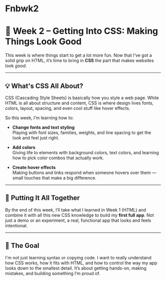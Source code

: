 # Fnbwk2
# 🎨 Week 2 – Getting Into CSS: Making Things Look Good

This week is where things start to get a lot more fun. Now that I’ve got a solid grip on HTML, it’s time to bring in **CSS** the part that makes websites look *good*.

---

## 💡 What's CSS All About?

CSS (Cascading Style Sheets) is basically how you style a web page. While HTML is all about structure and content, CSS is where design lives fonts, colors, layout, spacing, and even cool stuff like hover effects.

So this week, I’m learning how to:

- **Change fonts and text styling**  
  Playing with font sizes, families, weights, and line spacing to get the look and feel just right.

- **Add colors**  
  Giving life to elements with background colors, text colors, and learning how to pick color combos that actually work.

- **Create hover effects**  
  Making buttons and links respond when someone hovers over them — small touches that make a big difference.

---

## 🧩 Putting It All Together

By the end of this week, I’ll take what I learned in Week 1 (HTML) and combine it with all this new CSS knowledge to build my **first full app**. Not just a demo or an experiment, a real, functional app that looks and feels intentional.

---

## 🔁 The Goal

I'm not just learning syntax or copying code. I want to really understand how CSS works, how it fits with HTML, and how to control the way my app looks down to the smallest detail. It’s about getting hands-on, making mistakes, and building something I’m proud of.

